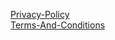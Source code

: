 [Privacy-Policy](https://ricofrompenguins.github.io/flapcathalloween/Privacy-Policy)  
[Terms-And-Conditions](https://ricofrompenguins.github.io/flapcathalloween/Terms-And-Conditions)  
